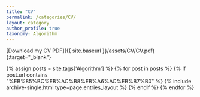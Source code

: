 ```yaml
---
title: "CV"
permalink: /categories/CV/
layout: category
author_profile: true
taxonomy: Algorithm
---
```


[Download my CV PDF]({{ site.baseurl }}/assets/CV/CV.pdf){:target="_blank"}

{% assign posts = site.tags['Algorithm'] %}
{% for post in posts %}
  {% if post.url contains "%EB%85%BC%EB%AC%B8%EB%A6%AC%EB%B7%B0" %}
    {% include archive-single.html type=page.entries_layout %}
  {% endif %}
{% endfor %}